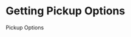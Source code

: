 # Getting Pickup Options

Pickup Options

<script src="../../scripts/requesttabs.js"></script>
<script src="../../scripts/responsetabs.js"></script>
<script src="../../scripts/copy.js"></script>